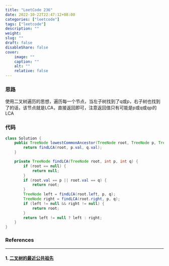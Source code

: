 ```yaml
---
title: "LeetCode 236"
date: 2022-10-22T22:47:12+08:00
categories: ["leetcode"]
tags: ["leetcode"]
description: ""
weight:
slug: ""
draft: false
disableShare: false
cover:
    image: ""
    caption: ""
    alt: ""
    relative: false
---
```


### 思路

使用二叉树遍历的思想，遍历每一个节点，当左子树找到了q或p，右子树也找到了的话，该节点就是LCA，直接返回即可，注意返回值只有可能是p或q或qp的LCA

### 代码

```java
class Solution {
    public TreeNode lowestCommonAncestor(TreeNode root, TreeNode p, TreeNode q) {
        return findLCA(root, p.val, q.val);
    }

    private TreeNode findLCA(TreeNode root, int p, int q) {
        if (root == null) {
            return null;
        }
        if (root.val == p || root.val == q) {
            return root;
        }
        TreeNode left = findLCA(root.left, p, q);
        TreeNode right = findLCA(root.right, p, q);
        if (left != null && right != null) {
            return root;
        }
        return left != null ? left : right;
    }
}
```

### References

---

#### 1. [二叉树的最近公共祖先](https://leetcode.cn/problems/lowest-common-ancestor-of-a-binary-tree/)

